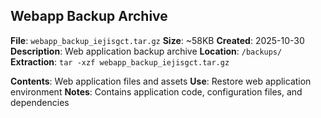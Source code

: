 ## Webapp Backup Archive

**File**: `webapp_backup_iejisgct.tar.gz`
**Size**: ~58KB
**Created**: 2025-10-30
**Description**: Web application backup archive
**Location**: `/backups/`
**Extraction**: `tar -xzf webapp_backup_iejisgct.tar.gz`

**Contents**: Web application files and assets
**Use**: Restore web application environment
**Notes**: Contains application code, configuration files, and dependencies
